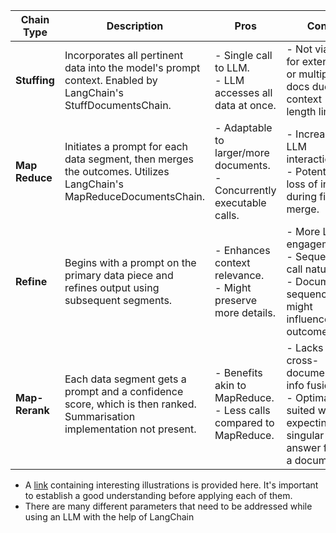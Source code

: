| **Chain Type**   | **Description**                                                                                                          | **Pros**                                                                       | **Cons**                                                                                                                          |
|------------------|--------------------------------------------------------------------------------------------------------------------------|--------------------------------------------------------------------------------|------------------------------------------------------------------------------------------------------------------------------|
| **Stuffing**     | Incorporates all pertinent data into the model's prompt context. Enabled by LangChain's StuffDocumentsChain.             | - Single call to LLM.<br> - LLM accesses all data at once.                     | - Not viable for extensive or multiple docs due to context length limits.                                                    |
| **Map Reduce**   | Initiates a prompt for each data segment, then merges the outcomes. Utilizes LangChain's MapReduceDocumentsChain.        | - Adaptable to larger/more documents.<br> - Concurrently executable calls.     | - Increased LLM interactions.<br> - Potential loss of info during final merge.                                              |
| **Refine**       | Begins with a prompt on the primary data piece and refines output using subsequent segments.                             | - Enhances context relevance.<br> - Might preserve more details.               | - More LLM engagements.<br> - Sequential call nature.<br> - Document sequence might influence outcome.                      |
| **Map-Rerank**   | Each data segment gets a prompt and a confidence score, which is then ranked. Summarisation implementation not present.  | - Benefits akin to MapReduce.<br> - Less calls compared to MapReduce.          | - Lacks cross-document info fusion.<br> - Optimally suited when expecting a singular clear answer from a document.         |

* A [link](https://weaviate.io/blog/combining-langchain-and-weaviate) containing interesting illustrations is provided here. It's important to establish a good understanding before applying each of them.
* There are many different parameters that need to be addressed while using an LLM with the help of LangChain
